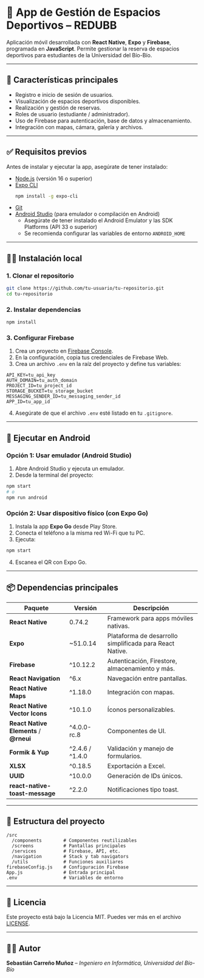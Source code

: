 
# 📱 App de Gestión de Espacios Deportivos – REDUBB

Aplicación móvil desarrollada con **React Native**, **Expo** y **Firebase**, programada en **JavaScript**. Permite gestionar la reserva de espacios deportivos para estudiantes de la Universidad del Bío-Bío.

---

## 🚀 Características principales

- Registro e inicio de sesión de usuarios.
- Visualización de espacios deportivos disponibles.
- Realización y gestión de reservas.
- Roles de usuario (estudiante / administrador).
- Uso de Firebase para autenticación, base de datos y almacenamiento.
- Integración con mapas, cámara, galería y archivos.

---

## ✅ Requisitos previos

Antes de instalar y ejecutar la app, asegúrate de tener instalado:

- [Node.js](https://nodejs.org/) (versión 16 o superior)
- [Expo CLI](https://docs.expo.dev/get-started/installation/)
  ```bash
  npm install -g expo-cli
  ```
- [Git](https://git-scm.com/)
- [Android Studio](https://developer.android.com/studio) (para emulador o compilación en Android)
  - Asegúrate de tener instalado el Android Emulator y las SDK Platforms (API 33 o superior)
  - Se recomienda configurar las variables de entorno `ANDROID_HOME`

---

## 🧑‍💻 Instalación local

### 1. Clonar el repositorio

```bash
git clone https://github.com/tu-usuario/tu-repositorio.git
cd tu-repositorio
```

### 2. Instalar dependencias

```bash
npm install
```

### 3. Configurar Firebase

1. Crea un proyecto en [Firebase Console](https://console.firebase.google.com/).
2. En la configuración, copia tus credenciales de Firebase Web.
3. Crea un archivo `.env` en la raíz del proyecto y define tus variables:

```
API_KEY=tu_api_key
AUTH_DOMAIN=tu_auth_domain
PROJECT_ID=tu_project_id
STORAGE_BUCKET=tu_storage_bucket
MESSAGING_SENDER_ID=tu_messaging_sender_id
APP_ID=tu_app_id
```

4. Asegúrate de que el archivo `.env` esté listado en tu `.gitignore`.

---

## 🤖 Ejecutar en Android

### Opción 1: Usar emulador (Android Studio)

1. Abre Android Studio y ejecuta un emulador.
2. Desde la terminal del proyecto:

```bash
npm start
# o
npm run android
```

### Opción 2: Usar dispositivo físico (con Expo Go)

1. Instala la app **Expo Go** desde Play Store.
2. Conecta el teléfono a la misma red Wi-Fi que tu PC.
3. Ejecuta:

```bash
npm start
```

4. Escanea el QR con Expo Go.

---

## 📦 Dependencias principales

| Paquete | Versión | Descripción |
|--------|---------|-------------|
| **React Native** | 0.74.2 | Framework para apps móviles nativas. |
| **Expo** | ~51.0.14 | Plataforma de desarrollo simplificada para React Native. |
| **Firebase** | ^10.12.2 | Autenticación, Firestore, almacenamiento y más. |
| **React Navigation** | ^6.x | Navegación entre pantallas. |
| **React Native Maps** | ^1.18.0 | Integración con mapas. |
| **React Native Vector Icons** | ^10.1.0 | Íconos personalizables. |
| **React Native Elements** / **@rneui** | ^4.0.0-rc.8 | Componentes de UI. |
| **Formik & Yup** | ^2.4.6 / ^1.4.0 | Validación y manejo de formularios. |
| **XLSX** | ^0.18.5 | Exportación a Excel. |
| **UUID** | ^10.0.0 | Generación de IDs únicos. |
| **react-native-toast-message** | ^2.2.0 | Notificaciones tipo toast. |

---

## 📁 Estructura del proyecto

```
/src
  /components        # Componentes reutilizables
  /screens           # Pantallas principales
  /services          # Firebase, API, etc.
  /navigation        # Stack y tab navigators
  /utils             # Funciones auxiliares
firebaseConfig.js    # Configuración Firebase
App.js               # Entrada principal
.env                 # Variables de entorno
```

---

## 📄 Licencia

Este proyecto está bajo la Licencia MIT. Puedes ver más en el archivo [LICENSE](LICENSE).

---

## 👨‍💻 Autor

**Sebastián Carreño Muñoz** – _Ingeniero en Informática, Universidad del Bío-Bío_
